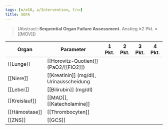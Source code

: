 ```yaml
---
tags: [m/m18, a/Intervention, f/💤]
title: SOFA
---
```

> (Abstract::**Sequential Organ Failure Assessment.** Anstieg ≥2 Pkt. = [[MOV]])

Organ|Parameter|1 Pkt.|2 Pkt.|3 Pkt.|4 Pkt.
-|-|-|-|-|-
[[Lunge]]|[[Horovitz-Quotient]] (PaO2/[[FiO2]])
[[Niere]]|[[Kreatinin]] (mg/dl), Urinausscheidung
[[Leber]]|[[Bilirubin]] (mg/dl)
[[Kreislauf]]|[[MAD]], [[Katecholamine]]
[[Hämostase]]|[[Thrombocyten]]
[[ZNS]]|[[GCS]]
